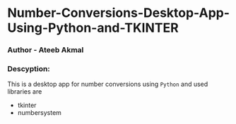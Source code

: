 # Number-Conversions-Desktop-App-Using-Python-and-TKINTER
### Author - Ateeb Akmal

### Descyption:
This is a desktop app for number conversions using `Python` and used libraries are
* tkinter
* numbersystem

